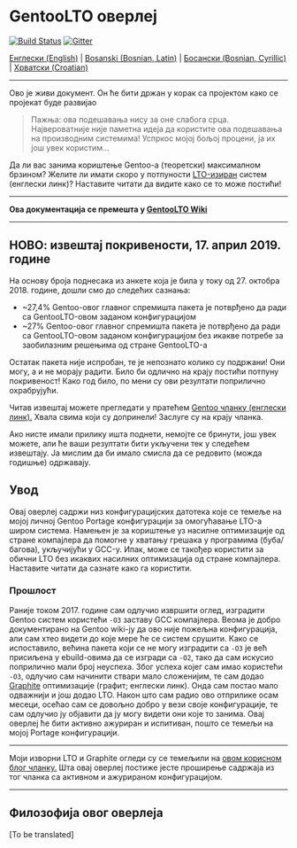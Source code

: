# GentooLTO оверлеј

[![Build Status](https://travis-ci.org/InBetweenNames/gentooLTO.svg?branch=master)](https://travis-ci.org/InBetweenNames/gentooLTO)
[![Gitter](https://badges.gitter.im/gentooLTO/community.svg)](https://gitter.im/gentooLTO/community?utm_source=badge&utm_medium=badge&utm_campaign=pr-badge)

[Енглески (English)](/README.md) | [Bosanski (Bosnian, Latin)](/README_bs_Lat.md) | [Босански (Bosnian, Cyrillic)](/README_bs_Cyrl.md) | [Хрватски (Croatian)](/README_hr.md)

---

Ово је живи документ. Он ће бити држан у корак са пројектом како се пројекат буде развијао

> Пажња: ова подешавања нису за оне слабога срца. Највероватније није паметна идеја да користите ова подешавања на производним системима! Успркос мојој бољој процени, ја их још увек користим...

Да ли вас занима кориштење Gentoo-а (теоретски) максималном брзином? Желите ли имати скоро у потпуности [LTO-изиран](https://gcc.gnu.org/wiki/LinkTimeOptimization) систем (енглески линк)? Наставите читати да видите како се то може постићи!

---

**Oва документација се премешта у [GentooLTO Wiki](https://github.com/InBetweenNames/gentooLTO/wiki)**

---

## НОВО: извештај покривености, 17. април 2019. године

На основу броја поднесака из анкете која је била у току од 27. октобра 2018. године, дошли смо до следећих сазнања:

* ~27,4% Gentoo-овог главног спремишта пакета је потврђено да ради са GentooLTO-овом заданом конфигурацијом
* ~27% Gentoo-овог главног спремишта пакета је потврђено да ради са GentooLTO-овом заданом конфигурацијом без икакве потребе за заобилазним решењима од стране GentooLTO-а

Остатак пакета није испробан, те је непознато колико су подржани! Они могу, а и не морају радити. Било би одлично на крају постићи потпуну покривеност! Како год било, по мени су ови резултати поприлично охрабрујући.

Читав извештај можете прегледати у пратећем [Gentoo чланку (енглески линк).](metadata/news/2019-04-17-results/2019-04-17-results.en.txt) Хвала свима који су допринели! Заслуге су на крају чланка.

Ако нисте имали прилику ишта поднети, немојте се бринути, још увек можете, али ће ваши резултати бити укључени тек у следећем извештају. Ја мислим да би имало смисла да се редовито (можда годишње) одржавају.

## Увод

Овај оверлеј садржи низ конфигурацијских датотека које се темеље на мојој личној Gentoo Portage конфигурацији за омогућавање LTO-а широм система. Намењен је за кориштење уз насилне оптимизације од стране компајлера да помогне у хватању грешака у програмима (буба/багова), укључијући у GCC-у. Ипак, може се такођер користити за обични LTO без икаквих насилних оптимизација од стране компајлера. Наставите читати да сазнате како га користити.

### Прошлост

Раније током 2017. године сам одлучио извршити оглед, изградити Gentoo систем користећи `-O3` заставу GCC компајлера. Веома је добро документирано на Gentoo wiki-ју да ово није пожељна конфигурација, али сам хтео видети до које мере ће се систем срушити. Како се испоставило, већина пакета који се не могу изградити са `-O3` је већ присиљена у ebuild-овима да се изгради са `-O2`, тако да сам искусио поприлично мали број неуспеха. Због успеха којег сам имао користећи `-O3`, одлучио сам начинити ствари мало сложенијим, те сам додао [Graphite](https://gcc.gnu.org/wiki/Graphite) оптимизације (графит; енглески линк). Онда сам постао мало одважнији и још додао LTO. Након што сам радио ово отприлике осам месеци, осећао сам се довољно добро у вези своје конфигурације, те сам одлучио ју објавити да ју могу видети они које то занима. Овај оверлеј ће бити активно ажуриран и испитиван, пошто се темељи на мојој Portage конфигурацији.

---

Моји изворни LTO и Graphite огледи су се темељили на [овом корисном блог чланку.](http://yuguangzhang.com/blog/enabling-gcc-graphite-and-lto-on-gentoo/) Шта овај оверлеј постиже јесте проширење садржаја из тог чланка са активном и ажурираном конфигурацијом.

---

## Филозофија овог оверлеја

[To be translated]
